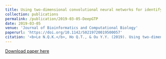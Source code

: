 ```yaml
---
title: Using two-dimensional convolutional neural networks for identifying GTP binding sites in Rab proteins
collection: publications
permalink: /publication/2019-03-05-DeepGTP
date: 2019-03-05
venue: 'Journal of Bioinformatics and Computational Biology'
paperurl: 'https://doi.org/10.1142/S0219720019500057'
citation: '<b>Le N.Q.K.</b>, Ho Q.T., & Ou Y.Y. (2019). Using two-dimensional convolutional neural networks for identifying GTP binding sites in Rab proteins. <i>Journal of Bioinformatics and Computational Biology</i>, 17(1), 1950005.'
---
```


[Download paper here](https://doi.org/10.1142/S0219720019500057)